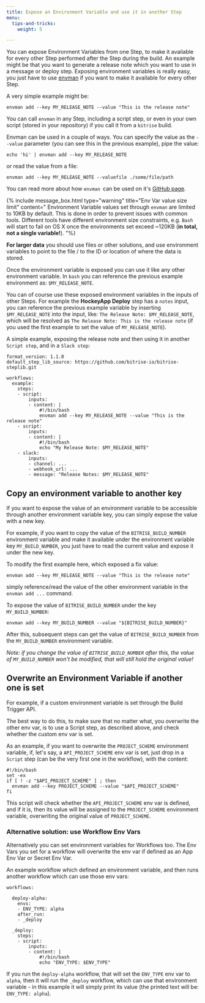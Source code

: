 ```yaml
---
title: Expose an Environment Variable and use it in another Step
menu:
  tips-and-tricks:
    weight: 5

---
```

You can expose Environment Variables from one Step, to make it available for every other Step performed after the Step during the build. An example might be that you want to generate a release note which you want to use in a message or deploy step. Exposing environment variables is really easy, you just have to use [envman](https://github.com/bitrise-io/envman/) if you want to make it available for every other Step.

A very simple example might be:

    envman add --key MY_RELEASE_NOTE --value "This is the release note"

You can call `envman` in any Step, including a script step,
or even in your own script (stored in your repository) if you call it from a `bitrise` build.

Envman can be used in a couple of ways.
You can specify the value as the `--value` parameter (you can see this in the previous example),
pipe the value:

    echo 'hi' | envman add --key MY_RELEASE_NOTE

or read the value from a file:

    envman add --key MY_RELEASE_NOTE --valuefile ./some/file/path

You can read more about how `envman `can be used on it's [GitHub page](https://github.com/bitrise-io/envman/).

{% include message_box.html type="warning" title="Env Var value size limit" content="
Environment Variable values set through `envman` are limited to 10KB by default. This is done in order to prevent issues with common tools. Different tools have different environment size constraints, e.g. `Bash` will start to fail on OS X once the environments set exceed \~120KB (**in total, not a single variable!**). "%}

**For larger data** you should use files or other solutions, and use environment variables to point to the file / to the ID or location of where the data is stored.

Once the environment variable is exposed you can use it like
any other environment variable. In `bash` you can reference
the previous example environment as: `$MY_RELEASE_NOTE`.

You can of course use these exposed environment variables in the inputs of other Steps.
For example the **HockeyApp Deploy** step has a `notes` input,
you can reference the previous example variable by inserting `$MY_RELEASE_NOTE` into the input,
like: `The Release Note: $MY_RELEASE_NOTE`,
which will be resolved as `The Release Note: This is the release note` (if you used
the first example to set the value of `MY_RELEASE_NOTE`).

A simple example, exposing the release note and then using it in another `Script step`,
and in a `Slack step`:

    format_version: 1.1.0
    default_step_lib_source: https://github.com/bitrise-io/bitrise-steplib.git
    
    workflows:
      example:
        steps:
        - script:
            inputs:
            - content: |
                #!/bin/bash
                envman add --key MY_RELEASE_NOTE --value "This is the release note"
        - script:
            inputs:
            - content: |
                #!/bin/bash
                echo "My Release Note: $MY_RELEASE_NOTE"
        - slack:
            inputs:
            - channel: ...
            - webhook_url: ...
            - message: "Release Notes: $MY_RELEASE_NOTE"

## Copy an environment variable to another key

If you want to expose the value of an environment variable to be accessible
through another environment variable key, you can simply expose the value with a new key.

For example, if you want to copy the value of the `BITRISE_BUILD_NUMBER` environment variable
and make it available under the environment variable key `MY_BUILD_NUMBER`, you just have to
read the current value and expose it under the new key.

To modify the first example here, which exposed a fix value:

    envman add --key MY_RELEASE_NOTE --value "This is the release note"

simply reference/read the value of the other environment variable in the `envman add ...` command.

To expose the value of `BITRISE_BUILD_NUMBER` under the key `MY_BUILD_NUMBER`:

    envman add --key MY_BUILD_NUMBER --value "${BITRISE_BUILD_NUMBER}"

After this, subsequent steps can get the value of `BITRISE_BUILD_NUMBER` from the
`MY_BUILD_NUMBER` environment variable.

_Note: if you change the value of `BITRISE_BUILD_NUMBER` after this, the value of `MY_BUILD_NUMBER` won't be modified, that will still hold the original value!_

## Overwrite an Environment Variable if another one is set

For example, if a custom environment variable is set through the Build Trigger API.

The best way to do this, to make sure that no matter what, you overwrite the other env var,
is to use a Script step, as described above, and check whether the custom env var is set.

As an example, if you want to overwrite the `PROJECT_SCHEME` environment variable,
if, let's say, a `API_PROJECT_SCHEME` env var is set, just drop in a `Script` step (can be the very first one
in the workflow), with the content:

    #!/bin/bash
    set -ex
    if [ ! -z "$API_PROJECT_SCHEME" ] ; then
      envman add --key PROJECT_SCHEME --value "$API_PROJECT_SCHEME"
    fi

This script will check whether the `API_PROJECT_SCHEME` env var is defined,
and if it is, then its value will be assigned to the `PROJECT_SCHEME` environment variable,
overwriting the original value of `PROJECT_SCHEME`.

### Alternative solution: use Workflow Env Vars

Alternatively you can set environment variables for Workflows too.
The Env Vars you set for a workflow will overwrite the env var
if defined as an App Env Var or Secret Env Var.

An example workflow which defined an environment variable, and then runs another workflow
which can use those env vars:

    workflows:
    
      deploy-alpha:
        envs:
        - ENV_TYPE: alpha
        after_run:
        - _deploy
    
      _deploy:
        steps:
        - script:
            inputs:
            - content: |
                #!/bin/bash
                echo "ENV_TYPE: $ENV_TYPE"

If you run the `deploy-alpha` workflow, that will set the `ENV_TYPE` env var to `alpha`,
then it will run the `_deploy` workflow, which can use that environment variable -
in this example it will simply print its value (the printed text will be: `ENV_TYPE: alpha`).